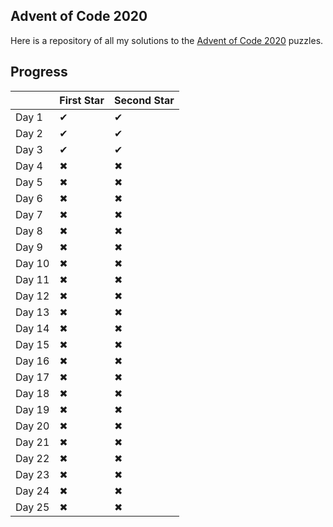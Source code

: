## Advent of Code 2020
Here is a repository of all my solutions to the [Advent of Code 2020](https://adventofcode.com/2020/) puzzles.

## Progress
|        | First Star | Second Star |
|--------|------------|-------------|
| Day 1  | ✔          | ✔           |
| Day 2  | ✔          | ✔           |
| Day 3  | ✔          | ✔           |
| Day 4  | ✖          | ✖           |
| Day 5  | ✖          | ✖           |
| Day 6  | ✖          | ✖           |
| Day 7  | ✖          | ✖           |
| Day 8  | ✖          | ✖           |
| Day 9  | ✖          | ✖           |
| Day 10 | ✖          | ✖           |
| Day 11 | ✖          | ✖           |
| Day 12 | ✖          | ✖           |
| Day 13 | ✖          | ✖           |
| Day 14 | ✖          | ✖           |
| Day 15 | ✖          | ✖           |
| Day 16 | ✖          | ✖           |
| Day 17 | ✖          | ✖           |
| Day 18 | ✖          | ✖           |
| Day 19 | ✖          | ✖           |
| Day 20 | ✖          | ✖           |
| Day 21 | ✖          | ✖           |
| Day 22 | ✖          | ✖           |
| Day 23 | ✖          | ✖           |
| Day 24 | ✖          | ✖           |
| Day 25 | ✖          | ✖          | ✖           |